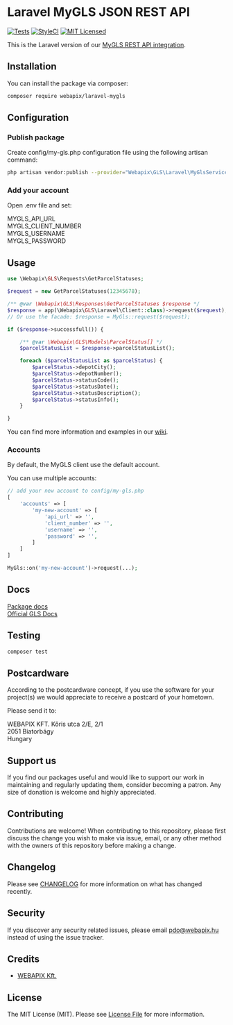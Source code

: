 # Laravel MyGLS JSON REST API
[![Tests](https://github.com/webapix/laravel-mygls/workflows/Tests/badge.svg)](https://github.com/webapix/laravel-mygls/actions?query=workflow%3ATests+branch%3Amaster)
[![StyleCI](https://github.styleci.io/repos/295681631/shield?branch=master)](https://github.styleci.io/repos/295681631?branch=master)
[![MIT Licensed](https://img.shields.io/badge/license-MIT-brightgreen.svg?style=flat-square)](LICENSE.md)

This is the Laravel version of our [MyGLS REST API integration](https://github.com/webapix/mygls-sdk).

## Installation

You can install the package via composer:

```bash
composer require webapix/laravel-mygls
```

## Configuration

### Publish package

Create config/my-gls.php configuration file using the following artisan command:

```bash
php artisan vendor:publish --provider="Webapix\GLS\Laravel\MyGlsServiceProvider"
```

### Add your account

Open .env file and set:

MYGLS_API_URL  
MYGLS_CLIENT_NUMBER  
MYGLS_USERNAME  
MYGLS_PASSWORD  

## Usage

``` php
use \Webapix\GLS\Requests\GetParcelStatuses;

$request = new GetParcelStatuses(12345678);

/** @var \Webapix\GLS\Responses\GetParcelStatuses $response */
$response = app(\Webapix\GLS\Laravel\Client::class)->request($request);
// Or use the facade: $response = MyGls::request($request);

if ($response->successfull()) {

    /** @var \Webapix\GLS\Models\ParcelStatus[] */
    $parcelStatusList = $response->parcelStatusList();

    foreach ($parcelStatusList as $parcelStatus) {
        $parcelStatus->depotCity();
        $parcelStatus->depotNumber();
        $parcelStatus->statusCode();
        $parcelStatus->statusDate();
        $parcelStatus->statusDescription();
        $parcelStatus->statusInfo();
    }

}
```

You can find more information and examples in our [wiki](https://github.com/webapix/mygls-sdk/wiki).

### Accounts

By default, the MyGLS client use the default account.

You can use multiple accounts:

``` php
// add your new account to config/my-gls.php
[
    'accounts' => [
        'my-new-account' => [
            'api_url' => '',
            'client_number' => '',
            'username' => '',
            'password' => '',
        ]
    ]
]

MyGls::on('my-new-account')->request(...);
```

## Docs
[Package docs](https://github.com/webapix/mygls-sdk/wiki)  
[Official GLS Docs](https://api.mygls.hu/)
## Testing

``` bash
composer test
```

## Postcardware
According to the postcardware concept, if you use the software for your project(s) we would appreciate to receive a postcard of your hometown.

Please send it to:

WEBAPIX KFT.
Kőris utca 2/E, 2/1  
2051 Biatorbágy  
Hungary

## Support us

If you find our packages useful and would like to support our work in maintaining and regularly updating them, consider becoming a patron. Any size of donation is welcome and highly appreciated.

## Contributing

Contributions are welcome! When contributing to this repository, please first discuss the change you wish to make via issue, email, or any other method with the owners of this repository before making a change.

## Changelog

Please see [CHANGELOG](CHANGELOG.md) for more information on what has changed recently.

## Security

If you discover any security related issues, please email pdo@webapix.hu instead of using the issue tracker.

## Credits

- [WEBAPIX Kft.](https://webapix.hu)

## License

The MIT License (MIT). Please see [License File](LICENSE.md) for more information.

